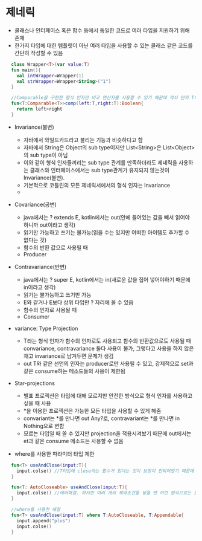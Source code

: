 #  제네릭
+ 클래스나 인터페이스 혹은 함수 등에서 동일한 코드로 여러 타입을 지원하기 위해 존재
+ 한가지 타입에 대한 템플릿이 아닌 여러 타입을 사용할 수 있는 클래스 같은 코드를 간단히 작성할 수 있음
```kotlin
  class Wrapper<T>(var value:T)
  fun main(){
    val intWrapper=Wrapper(1)
    val strWrapper=Wrapper<String>("1")
  }
```

```kotlin
  //Comparable을 구현한 형식 인자만 비교 연산자를 사용할 수 있기 때문에 꺽쇠 안의 T의 선언에 Comparable<T>를 구현했다는 것을 표시함
  fun<T:Comparable<T>>comp(left:T,right:T):Boolean{
    return left>right
  }
```

+ Invariance(불변)
  - 자바에서 와일드카드라고 불리는 기능과 비슷하다고 함
  - 자바에서 String은 Object의 sub type이지만 List\<String>은 List\<Object>의 sub type이 아님
  - 이와 같이 형식 인자들끼리는 sub type 관계를 만족하더라도 제네릭을 사용하는 클래스와 인터페이스에서는 sub type관계가 유지되지 않는것이 Invariance(불변).
  - 기본적으로 코틀린의 모든 제네릭서에서의 형식 인자는 Invariance
  - 
+ Covariance(공변)
  - java에서는 ? extends E, kotlin에서는 out(안에 들어있는 값을 빼서 읽어야 하니까 out이라고 생각)
  - 읽기만 가능하고 쓰기는 불가능(읽을 수는 있지만 어떠한 아이템도 추가할 수 없다는 것)
  - 함수의 반환 값으로 사용될 때
  - Producer

+ Contravariance(반변)
  - java에서는 ? super E, kotlin에서는 in(새로운 값을 집어 넣어야하기 때문에 in이라고 생각)
  - 읽기는 불가능하고 쓰기만 가능
  - E와 같거나 E보다 상위 타입만 ? 자리에 올 수 있음
  - 함수의 인자로 사용될 때
  - Consumer

+ variance: Type Projection
  - T라는 형식 인자가 함수의 인자로도 사용되고 함수의 반환값으로도 사용될 때 convariance, contravariance 둘다 사용이 불가, 그렇다고 사용을 하지 않은채고 invariance로 남겨두면 문제가 생김
  - out T와 같은 선언의 인자는 producer로만 사용될 수 있고, 강제적으로 set과 같은 consume하는 메소드들의 사용이 제한됨

+ Star-projections
  - 별표 프로젝션은 타입에 대해 모르지만 안전한 방식으로 형식 인자를 사용하고 싶을 때 사용
  - *을 이용한 프로젝션은 가능한 모든 타입을 사용할 수 있게 해줌
  - convariant는 *를 만나면 out Any?로, contravariant는 *를 만나면 in Nothing으로 변함
  - 모르는 타입일 때 쓸 수 있지만 projection을 적용시켜놨기 때문에 out에서는 et과 같은 consume 메소드는 사용할 수 없음

+ where를 사용한 파라미터 타입 제한
```kotlin
  fun<T> useAndClose(input:T){
    input.colse() //T타입에 close라는 합수가 있다는 것이 보장이 안되어있기 때문에 error발생
  }
```
```kotlin
  fun<T: AutoCloseable> useAndClose(input:T){
    input.colse() //에러해결. 하지만 여러 개의 제약조건을 넣을 땐 이런 방식으로는 불가능
  }
```
```kotlin
  //where를 사용한 해결
  fun<T> useAndClose(input:T) where T:AutoCloseable, T:Appendable{
    input.append("plus")
    input.colse()
  }
```

